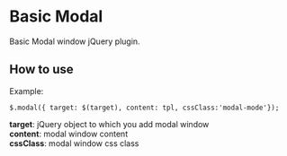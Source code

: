 Basic Modal
==========

Basic Modal window jQuery plugin. 

How to use
----------

Example:
 
```
$.modal({ target: $(target), content: tpl, cssClass:'modal-mode'});
```

**target**: jQuery object to which you add modal window  
**content**: modal window content  
**cssClass**: modal window css class  
